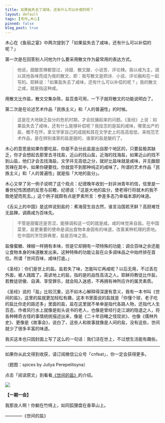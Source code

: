 ```yaml
---
title: 如果盐失去了咸味，还有什么可以补偿的呢？
layout: default
tags: [写作,木心]
pinned: false
blog_post: true
---
```


木心在《鱼丽之宴》中两次提到了「如果盐失去了咸味，还有什么可以补偿的呢？」

第一次是在回答别人问他为什么要采用散文作为最常用的表达方式。

>他说，甜酸苦辣都尝过，诗甜．散文酸．小说苦、评论辣。我以咸为主，调以其他各味而成为我的散文，即：我写散文是把诗．小说、评论融和在一起写的。耶稣说：「如果盐失去了咸味，还有什么可以补偿的呢？」我的散文之咸，就是指这种咸。

用散文比作盐，散文交集杂陈，盐百食可用，一下子就将散文的功能说明白了。

第二次是在论述艺术作品「民族主义」和「人的普遍性」的时候。

>这是在大地缺乏盐分的危机时期，才会扰攘起来的问题。《圣经》上说：如果盐失去了咸味，还有什么能够补偿呢？我挂念的是盐的咸味，哪里出产的盐，概不在怀。拿文学家自己的成就和其在文学史上的高高低低，来规范艺术作品，是在辨别谁家的盐是甜的，谁家的盐是酸的了。

木心的意思是如果你要吃盐，你是不会分此盐是出自那个地区的，只要盐极其缺乏，你才会想起去那里去寻找盐，近山的找山盐，近海的找海盐，如果近山的找不到山盐，他们才会去找海盐，文学并无高低之分，就好比盐味就是咸味，并无酸甜苦辣在其中，如果你硬要找，你就尝不到那种纯正的咸味了。所谓的艺术作品「民族主义」和「人的普遍性」就是指「大地的盐分」。

木心又举了另一例子说明了这个观点：纪德晚年收到一封非洲青年的信，信里是一番世纪性困惑的反思与前瞻，纪德说：「这是大地的盐分，使老得行将就木的我不致绝望而死去。」这个例子就颇有点是罗素所言：参差多态乃幸福本源的味道。

《舌尖上的中国》是这样说到盐的：煮海营生自古然，谁言治国若烹鲜？高厨难饪无盐餗，调鼎咸为百味先。

>不管是甜蜜还是苦涩，能够调和这一切的就是咸。咸的味觉来自盐。在中国菜里，盐更重要的使命是调出食物本身固有的味道，改善某种机理的质地。在中国的烹饪辞典里，盐是百味之首。

盐像蜜糖、辣椒一样拥有本味，但是它却拥有一项特殊的功能：调合百味之余还能让食物本身的味道散发出来。这种特殊的功能让盐在众多调味品之中始终排在首位。所谓「世间百味，咸味打底。」

《圣经》：你们是世上的盐。盐若失了味，怎能叫它再咸呢？以后无用，不过丢在外面，被人践踏了。英谚地上的盐，指的是的品性高洁之人。耶稣将教徒比作盐，若教徒骄傲、自满、享受罪乐，就会陷入迷惑，不再拥有神所应许的属灵素质。

《圣经》说的「盐」比较沉重，远不如木心解释得深邃有意义，我有一本书叫《世间的盐》，这里的盐就更加轻松有趣，这本书里面说的盐就是「你懂个球，老子吃的盐比你走的路还多」里面的盐，盐在这里就不单单是指代各路人物，还指代人生百态，作者风行水上就像是街头说书的老人，也像是曾经行走江湖的隐退之人，将各种稀奇古怪的事情统统描述出来，像是《二十年目睹之怪现状》、也像《儒林外史》、更像是《故事会》，说白了，这些人和故事就像是人间的盐，没有这些，世间就少了很多丰富的味道。

我买这本也只因封面上写了这么的一句话：我们活在世上，不过想生活能有趣些。

----

如果你从此文得到收获，请订阅微信公众号「cnfeat」，你一定会获得更多。

（题图：spices by Juliya Perepelitsyna）

点击「阅读原文」到看看[《世间的盐》](http://book.douban.com/subject/10607710/)的介绍。

![](http://cnfeat.qiniudn.com/signitrue-2014-09-28.jpg)

**【一期一会】**

我那良人啊！你躺在竹椅上，如同狐狸盘在香草山上。

————《世间的盐》









